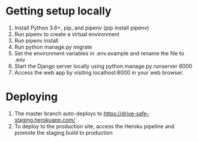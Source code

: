 # Getting setup locally
1. Install Python 3.6+, pip, and pipenv (pip install pipenv)
2. Run pipenv to create a virtual environment
3. Run pipenv install
4. Run python manage.py migrate
5. Set the environment variables in .env.example and rename the file to .env
6. Start the Django server locally using python manage.py runserver 8000
7. Access the web app by visiting localhost:8000 in your web browser.

# Deploying
1. The master branch auto-deploys to https://drive-safe-staging.herokuapp.com/
2. To deploy to the production site, access the Heroku pipeline and promote the staging build to production
